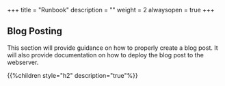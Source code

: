 +++
title = "Runbook"
description = ""
weight = 2
alwaysopen = true
+++

## Blog Posting ##

This section will provide guidance on how to properly create a blog post. It will also provide documentation on how to deploy the blog post to the webserver.

{{%children style="h2" description="true"%}}
